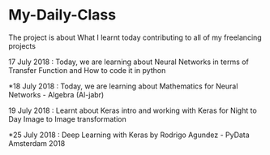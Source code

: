 # My-Daily-Class
The project is about What I learnt today contributing to all of my freelancing projects

17 July 2018 : Today, we are learning about Neural Networks in terms of Transfer Function and How to code it in python

*18 July 2018 : Today, we are learning about Mathematics for Neural Networks - Algebra (Al-jabr)

19 July 2018 : Learnt about Keras intro and working with Keras for Night to Day Image to Image transformation

*25 July 2018 : Deep Learning with Keras by Rodrigo Agundez - PyData Amsterdam 2018
